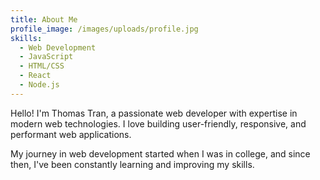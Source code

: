 ```yaml
---
title: About Me
profile_image: /images/uploads/profile.jpg
skills:
  - Web Development
  - JavaScript
  - HTML/CSS
  - React
  - Node.js
---
```

Hello! I'm Thomas Tran, a passionate web developer with expertise in modern web technologies. I love building user-friendly, responsive, and performant web applications.

My journey in web development started when I was in college, and since then, I've been constantly learning and improving my skills.